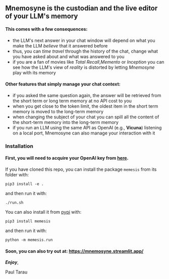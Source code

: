 ## Mnemosyne is the custodian and the live editor of your LLM's memory

#### This comes with a few consequences:

- the LLM's next answer in your chat window will depend on what you make the LLM *believe* that it answered before
- thus, you can *time travel* through the history of the chat, change what you have asked about and what was answered to
  you
- if you are a fan of movies like *Total Recall*,*Memento* or *Inception* you can see how the LLM's view of *reality* is
  distorted by letting *Mnemosyne* play with its memory

#### Other features that simply manage your chat context:

- if you asked the same question again, the answer will be retrieved from the short term or long term memory at no API
  cost to you
- when you get close to the token limit, the oldest item in the short term memory is moved to the long-term memory
- when changing the subject of your chat you can spill all the content of the short-term memory into the long-term
  memory
- if you run an LLM using the same API as OpenAI (e.g., **Vicuna**) listening on a local port, Mnemosyne can also manage
  your interaction with it

### Installation

#### First, you will need to acquire your OpenAI key from [here](https://openai.com/).

If you have cloned this repo, you can install the package ```memesis``` from its folder with:

```
pip3 install -e .
```

and then run it with:

```
./run.sh
```

You can also install it from [pypi](https://pypi.org/search/?q=memesis) with:

```
pip3 install memesis
```

and then run it with:

```
python -m memesis.run
```

#### Soon, you can also try out at: https://mnemosyne.streamlit.app/

***Enjoy***,

Paul Tarau
